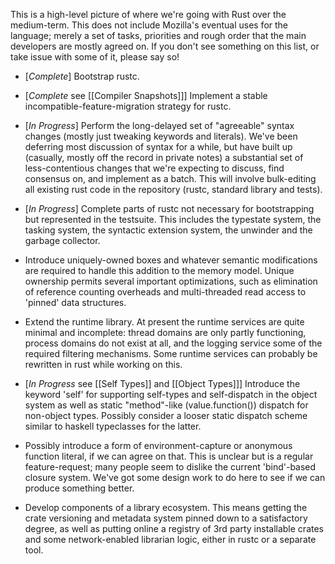 This is a high-level picture of where we're going with Rust over the medium-term. This does not include Mozilla's eventual uses for the language; merely a set of tasks, priorities and rough order that the main developers are mostly agreed on. If you don't see something on this list, or take issue with some of it, please say so!

* [_Complete_] Bootstrap rustc.

* [_Complete_ see [[Compiler Snapshots]]] Implement a stable incompatible-feature-migration strategy for rustc.

* [_In Progress_] Perform the long-delayed set of "agreeable" syntax changes (mostly just tweaking keywords and literals). We've been deferring most discussion of syntax for a while, but have built up (casually, mostly off the record in private notes) a substantial set of less-contentious changes that we're expecting to discuss, find consensus on, and implement as a batch. This will involve bulk-editing all existing rust code in the repository (rustc, standard library and tests).

* [_In Progress_] Complete parts of rustc not necessary for bootstrapping but represented in the testsuite. This includes the typestate system, the tasking system, the syntactic extension system, the unwinder and the garbage collector.

* Introduce uniquely-owned boxes and whatever semantic modifications are required to handle this addition to the memory model. Unique ownership permits several important optimizations, such as elimination of reference counting overheads and multi-threaded read access to 'pinned' data structures.

* Extend the runtime library. At present the runtime services are quite minimal and incomplete: thread domains are only partly functioning, process domains do not exist at all, and the logging service some of the required filtering mechanisms. Some runtime services can probably be rewritten in rust while working on this.

* [_In Progress_ see [[Self Types]] and [[Object Types]]] Introduce the keyword 'self' for supporting self-types and self-dispatch in the object system as well as static "method"-like (value.function()) dispatch for non-object types. Possibly consider a looser static dispatch scheme similar to haskell typeclasses for the latter.

* Possibly introduce a form of environment-capture or anonymous function literal, if we can agree on that. This is unclear but is a regular feature-request; many people seem to dislike the current 'bind'-based closure system. We've got some design work to do here to see if we can produce something better.

* Develop components of a library ecosystem. This means getting the crate versioning and metadata system pinned down to a satisfactory degree, as well as putting online a registry of 3rd party installable crates and some network-enabled librarian logic, either in rustc or a separate tool.
